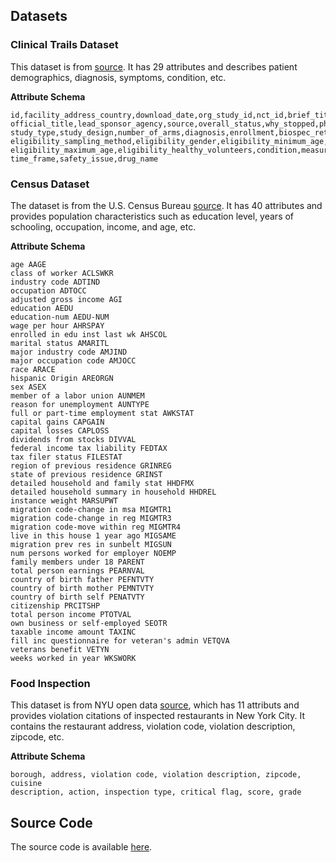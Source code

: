 ## Datasets

### Clinical Trails Dataset
This dataset is from [source](https://old.datahub.io/dataset/linkedct). It has 29 attributes and describes patient demographics, diagnosis, symptoms, condition, etc.

**Attribute Schema**   
```
id,facility_address_country,download_date,org_study_id,nct_id,brief_title,acronym,
official_title,lead_sponsor_agency,source,overall_status,why_stopped,phase,
study_type,study_design,number_of_arms,diagnosis,enrollment,biospec_retention,
eligibility_sampling_method,eligibility_gender,eligibility_minimum_age,
eligibility_maximum_age,eligibility_healthy_volunteers,condition,measure,
time_frame,safety_issue,drug_name
```                                                                                                                                                                                                                             
### Census Dataset 
The dataset is from the U.S. Census Bureau [source](https://archive.ics.uci.edu/ml/machine-learning-databases/census-income-mld/census-income.html). It has 40 attributes and provides population characteristics such as education level, years of schooling, occupation, income, and age, etc.

**Attribute Schema**   
```
age AAGE
class of worker ACLSWKR
industry code ADTIND
occupation ADTOCC
adjusted gross income AGI
education AEDU
education-num AEDU-NUM
wage per hour AHRSPAY
enrolled in edu inst last wk AHSCOL
marital status AMARITL
major industry code AMJIND
major occupation code AMJOCC
race ARACE
hispanic Origin AREORGN
sex ASEX
member of a labor union AUNMEM
reason for unemployment AUNTYPE
full or part-time employment stat AWKSTAT
capital gains CAPGAIN
capital losses CAPLOSS
dividends from stocks DIVVAL
federal income tax liability FEDTAX
tax filer status FILESTAT
region of previous residence GRINREG
state of previous residence GRINST
detailed household and family stat HHDFMX
detailed household summary in household HHDREL
instance weight MARSUPWT
migration code-change in msa MIGMTR1
migration code-change in reg MIGMTR3
migration code-move within reg MIGMTR4
live in this house 1 year ago MIGSAME
migration prev res in sunbelt MIGSUN
num persons worked for employer NOEMP
family members under 18 PARENT
total person earnings PEARNVAL
country of birth father PEFNTVTY
country of birth mother PEMNTVTY
country of birth self PENATVTY
citizenship PRCITSHP
total person income PTOTVAL
own business or self-employed SEOTR
taxable income amount TAXINC
fill inc questionnaire for veteran's admin VETQVA
veterans benefit VETYN
weeks worked in year WKSWORK
```


### Food Inspection
This dataset is from NYU open data [source](https://opendata.cityofnewyork.us/), which  has 11 attributs and provides violation citations of inspected restaurants in New York City. It contains the restaurant address, violation code, violation description, zipcode, etc.

**Attribute Schema**

```
borough, address, violation code, violation description, zipcode, cuisine
description, action, inspection type, critical flag, score, grade
```

## Source Code
The source code is available [here](https://github.com/PrivacyPreversingDataCleaning/Privacy-Aware-Data-Cleaning-as-a-Service).
